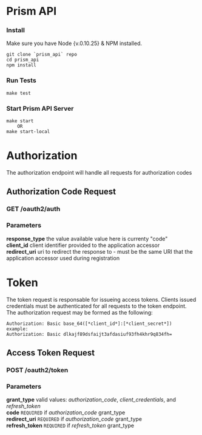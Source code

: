 Prism API
===========================================================

### Install

Make sure you have Node {v.0.10.25} & NPM installed. 

	git clone `prism_api` repo
	cd prism_api
	npm install

### Run Tests
	
	make test

### Start Prism API Server

	make start
		OR
	make start-local

Authorization
==========================================================
The authorization endpoint will handle all requests for authorization codes

Authorization Code Request
----------------------------------------------------------
### GET /oauth2/auth ###

### Parameters ###
**response_type**       the value available value here is currenty "code"  
**client_id**           client identifier provided to the application accessor  
**redirect_uri**        uri to redirect the response to - must be the same URI that
                        the application accessor used during registration  

Token
===========================================================
The token request is responsable for issueing access tokens. Clients issued
credentials must be authenticated for all requests to the token endpoint. The
authorization request may be formed as the following:

    Authorization: Basic base_64([*client_id*]:[*client_secret*])
    example:
    Authorization: Basic dlkajf89dsfaijt3afdasiuf93fh4khr9q834fh=

Access Token Request
----------------------------------------------------------
### POST /oauth2/token ###

### Parameters ###
**grant_type**          valid values: *authorization_code*, *client_credentials*, and *refresh_token*  
**code**                `REQUIRED` if *authorization_code* grant_type  
**redirect_uri**        `REQUIRED` if *authorization_code* grant_type  
**refresh_token**       `REQUIRED` if *refresh_token* grant_type  

